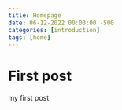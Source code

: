 ```yaml
---
title: Homepage
date: 06-12-2022 00:00:00 -500
categories: [introduction]
tags: [home]
---
```


# First post

my first post   

